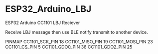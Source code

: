 # ESP32_Arduino_LBJ
ESP32 Arduino CC1101 LBJ Reciever

Receive LBJ message then use BLE notify transmit to another device.

PINMAP
CC1101_SCK_PIN		18
CC1101_MISO_PIN		19
CC1101_MOSI_PIN		23
CC1101_CS_PIN 		5
CC1101_GDO0_PIN 	36
CC1101_GDO2_PIN 	25
